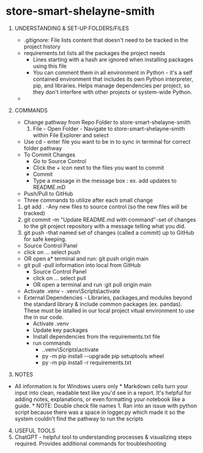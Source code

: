 # store-smart-shelayne-smith

1. UNDERSTANDING & SET-UP FOLDERS/FILES
   *  .gitignore: File lists content that doesn't need to be tracked in the project history
   * requirements.txt lists all the packages the project needs
     * Lines starting with a hash are ignored when installing packages using this file
     * You can comment them in all environment in Python - it's a self contained environment that includes its own Python interpreter,   pip, and libraries. Helps manage dependencies per project, so they don't interfere with other projects or system-wide Python.
   * 
2. COMMANDS
   * Change pathway from Repo Folder to store-smart-shelayne-smith
     1. File - Open Folder - Navigate to store-smart-shelayne-smith within File Explorer and select
   * Use cd - enter file you want to be in to sync in terminal for correct folder pathway
   * To Commit Changes
      *  Go to Source Control
      * Click the + icon next to the files you want to commit
      * Commit
      * Type a message in the message box : ex. add updates to README.mD
   * Push/Pull to GitHub
   * Three commands to utilize after each small change
    1.  git add . -Any new files to source control (so the new files will be tracked)
    2.  git commit -m "Update README.md with command"-set of changes to the git project repository with a message telling what you did.
    3.  git push -that named set of changes (called a commit) up to GitHub for safe keeping.
      * Source Control Panel
      * click on ... select push
      * OR open a* terminal and run: git push origin main
   * git pull -pull information into local from GitHub
     * Source Control Panel 
     * click on ... select pull
     * OR open a terminal and run :git pull origin main
   * Activate .venv - .venv\Scripts\activate
   * External Dependencies - Libraries, packages,and modules beyond the standard library & include common packages (ex. pandas).  These must be istalled in our local project vitual environment to use the in our code.
     * Activate .venv
     * Update key packages
     * Install dependencies from the requirements.txt file
     * run commands
       * .\.venv\Scripts\activate
       * py -m pip install --upgrade pip setuptools wheel
       * py -m pip install -r requirements.txt
   
3.  NOTES
   *  All information is for Windows users only
    * Markdown cells turn your input into clean, readable text like you'd see in a report.  It's helpful for adding notes, explanations, or even formatting your notebook like a guide. 
    * NOTE: Double check file names
    1.  Ran into an issue with python script because there was a space in logger.py which made it so the system couldn't find the pathway to run the scripts
   

4.  USEFUL TOOLS
   1. ChatGPT - helpful tool to understanding processes & visualizing steps required.  Provides additional commands for troubleshooting
